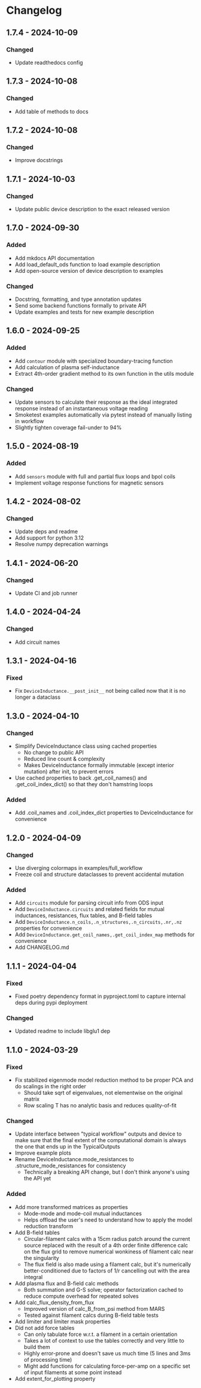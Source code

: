 # Changelog

## 1.7.4 - 2024-10-09

### Changed

* Update readthedocs config

## 1.7.3 - 2024-10-08

### Changed

* Add table of methods to docs

## 1.7.2 - 2024-10-08

### Changed

* Improve docstrings

## 1.7.1 - 2024-10-03

### Changed

* Update public device description to the exact released version

## 1.7.0 - 2024-09-30

### Added

* Add mkdocs API documentation
* Add load_default_ods function to load example description
* Add open-source version of device description to examples

### Changed

* Docstring, formatting, and type annotation updates
* Send some backend functions formally to private API
* Update examples and tests for new example description

## 1.6.0 - 2024-09-25

### Added

* Add `contour` module with specialized boundary-tracing function 
* Add calculation of plasma self-inductance
* Extract 4th-order gradient method to its own function in the utils module

### Changed

* Update sensors to calculate their response as the ideal integrated response instead of an instantaneous voltage reading
* Smoketest examples automatically via pytest instead of manually listing in workflow
* Slightly tighten coverage fail-under to 94%

## 1.5.0 - 2024-08-19

### Added

* Add `sensors` module with full and partial flux loops and bpol coils
* Implement voltage response functions for magnetic sensors

## 1.4.2 - 2024-08-02

### Changed

* Update deps and readme
* Add support for python 3.12
* Resolve numpy deprecation warnings

## 1.4.1 - 2024-06-20

### Changed

* Update CI and job runner

## 1.4.0 - 2024-04-24

### Changed

* Add circuit names

## 1.3.1 - 2024-04-16

### Fixed

* Fix `DeviceInductance.__post_init__` not being called now that it is no longer a dataclass

## 1.3.0 - 2024-04-10

### Changed

* Simplify DeviceInductance class using cached properties
  * No change to public API
  * Reduced line count & complexity
  * Makes DeviceInductance formally immutable (except interior mutation) after init, to prevent errors
* Use cached properties to back .get_coil_names() and .get_coil_index_dict() so that they don't hamstring loops

### Added

* Add .coil_names and .coil_index_dict properties to DeviceInductance for convenience

## 1.2.0 - 2024-04-09

### Changed

* Use diverging colormaps in examples/full_workflow
* Freeze coil and structure dataclasses to prevent accidental mutation

### Added

* Add `circuits` module for parsing circuit info from ODS input
* Add `DeviceInductance.circuits` and related fields for mutual inductances, resistances, flux tables, and B-field tables
* Add `DeviceInductance.n_coils,.n_structures,.n_circuits,.nr,.nz` properties for convenience
* Add `DeviceInductance.get_coil_names,.get_coil_index_map` methods for convenience
* Add CHANGELOG.md

## 1.1.1 - 2024-04-04

### Fixed

* Fixed poetry dependency format in pyproject.toml to capture internal deps during pypi deployment

### Changed

* Updated readme to include libglu1 dep

## 1.1.0 - 2024-03-29

### Fixed

* Fix stabilized eigenmode model reduction method to be proper PCA and do scalings in the right order
  * Should take sqrt of eigenvalues, not elementwise on the original matrix
  * Row scaling T has no analytic basis and reduces quality-of-fit

### Changed

* Update interface between "typical workflow" outputs and device to make
  sure that the final extent of the computational domain is always the one
  that ends up in the TypicalOutputs
* Improve example plots
* Rename DeviceInductance.mode_resistances to .structure_mode_resistances for consistency
  * Technically a breaking API change, but I don't think anyone's using the API yet

### Added

* Add more transformed matrices as properties
  * Mode-mode and mode-coil mutual inductances
  * Helps offload the user's need to understand how to apply the model
    reduction transform
* Add B-field tables
  * Circular-filament calcs with a 15cm radius patch around the current
    source replaced with the result of a 4th order finite difference calc on
    the flux grid to remove numerical wonkiness of filament calc near the
    singularity
  * The flux field is also made using a filament calc, but it's
    numerically better-conditioned due to factors of 1/r cancelling out with
    the area integral
* Add plasma flux and B-field calc methods
  * Both summation and G-S solve; operator factorization cached to reduce
    compute overhead for repeated solves
* Add calc_flux_density_from_flux
  * Improved version of calc_B_from_psi method from MARS
  * Tested against filament calcs during B-field table tests
* Add limiter and limiter mask properties
* Did not add force tables
  * Can only tabulate force w.r.t. a filament in a certain orientation
  * Takes a lot of context to use the tables correctly and very little to
    build them
  * Highly error-prone and doesn't save us much time (5 lines and 3ms of
    processing time)
  * Might add functions for calculating force-per-amp on a specific set of
    input filaments at some point instead
* Add extent_for_plotting property
